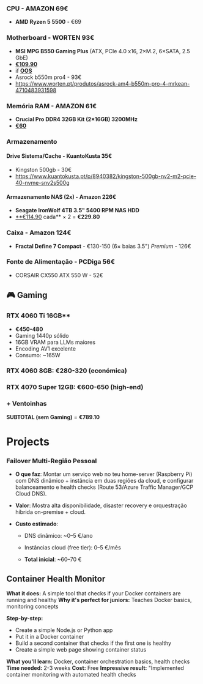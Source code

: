 ### **CPU** - AMAZON  69€

- **AMD Ryzen 5 5500** - €69
### **Motherboard** - WORTEN 93€

- **MSI MPG B550 Gaming Plus** (ATX, PCIe 4.0 x16, 2×M.2, 6×SATA, 2.5 GbE)
- **[€109.90](https://www.globaldata.pt/motherboard-msi-mpg-b550-gaming-plus-911-7c56-003)**
- if [**OOS**](https://www.fnac.pt/mp18781815/Motherboard-MSI-MPG-B550-Gaming-Plus-Socket-AM4-ATX-AMD-B550)
- Asrock b550m pro4 - 93€
- https://www.worten.pt/produtos/asrock-am4-b550m-pro-4-mrkean-4710483931598
### **Memória RAM** - AMAZON 61€

- **Crucial Pro DDR4 32GB Kit (2×16GB) 3200MHz**
- **[€60](https://www.amazon.es/-/en/Crucial-2x16GB-3200MH-Desktop-Memory/dp/B0C29R9LNL/ref=sr_1_4?dib=eyJ2IjoiMSJ9.y90TUJ03QpxfJRdmcjmBFk8KMkvq798g4o_QqbZe7aKryIEpS7hXrheBml-T9k9csc_VXC3ygwA3OifMtmf0L35bmNTMbTLEVtzJKCVxdNGNdq0juZ2KCwsUYkcZm5tnqKz_kxSZDoUurZQwFCDzRReYStDZYr8lgFLI8fwyPhIf1ImZAG2oBjB9cdFRIvaBebMnFc2XF-eGPrgTXImE7VGGv0yR2dCNoJSlKJ8J-FuAarO6tm-ScRKvVLq0gkrRVt6r3UPzdNSrIIeOMQo8GEdMaOk99_V0jc3cV6di9_w.oDBp5L3AU94R7NkxPmQf9qoo9USCrK0Ndr2z5iL2tYU&dib_tag=se&keywords=DDR4+RAM&qid=1751386918&sr=8-4)**
### **Armazenamento**

#### **Drive Sistema/Cache** - KuantoKusta 35€

- Kingston 500gb - 30€
- https://www.kuantokusta.pt/p/8940382/kingston-500gb-nv2-m2-pcie-40-nvme-snv2s500g
#### **Armazenamento NAS (2x)** - Amazon 226€

- **Seagate IronWolf 4TB 3.5" 5400 RPM NAS HDD**
- [**€114.90](https://www.kuantokusta.pt/p/8608048/seagate-4tb-ironwolf-sata-256mb-st4000vn006) cada** × 2 = **€229.80**

### **Caixa** - Amazon 124€

- **Fractal Define 7 Compact** - €130-150 (6× baias 3.5") _Premium_ - 126€

### **Fonte de Alimentação** - PCDiga 56€ 

- CORSAIR CX550 ATX 550 W - 52€

## 🎮 **Gaming**

### RTX 4060 Ti 16GB**

- **€450-480**
- Gaming 1440p sólido
- 16GB VRAM para LLMs maiores
- Encoding AV1 excelente
- Consumo: ~165W

### **RTX 4060 8GB**: €280-320 (económica)
### **RTX 4070 Super 12GB**: €600-650 (high-end)

### + Ventoinhas

**SUBTOTAL (sem Gaming)** = **€789.10**

# Projects

###  **Failover Multi-Região Pessoal**

- **O que faz**: Montar um serviço web no teu home-server (Raspberry Pi) com DNS dinâmico + instância em duas regiões da cloud, e configurar balanceamento e health checks (Route 53/Azure Traffic Manager/GCP Cloud DNS).
    
- **Valor**: Mostra alta disponibilidade, disaster recovery e orquestração híbrida on-premise + cloud.
    
- **Custo estimado**:
    
    - DNS dinâmico: ~0–5 €/ano
        
    - Instâncias cloud (free tier): 0–5 €/mês
        
    - **Total inicial**: ~60–70 €

## **Container Health Monitor**

**What it does:** A simple tool that checks if your Docker containers are running and healthy **Why it's perfect for juniors:** Teaches Docker basics, monitoring concepts

**Step-by-step:**

- Create a simple Node.js or Python app
- Put it in a Docker container
- Build a second container that checks if the first one is healthy
- Create a simple web page showing container status

**What you'll learn:** Docker, container orchestration basics, health checks **Time needed:** 2-3 weeks **Cost:** Free **Impressive result:** "Implemented container monitoring with automated health checks